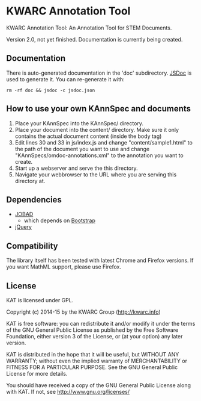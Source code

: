 # KWARC Annotation Tool

KWARC Annotation Tool: An Annotation Tool for STEM Documents.

Version 2.0, not yet finished. Documentation is currently being created.

## Documentation

There is auto-generated documentation in the 'doc' subdirectory. [JSDoc](https://github.com/jsdoc3/jsdoc) is used to generate it. You can re-generate it with:
```
rm -rf doc && jsdoc -c jsdoc.json
```

## How to use your own KAnnSpec and documents

1. Place your KAnnSpec into the KAnnSpec/ directory.
2. Place your document into the content/ directory. Make sure it only contains the actual document content (inside the body tag)
3. Edit lines 30 and 33 in js/index.js and change "content/sample1.html" to the path of the document you want to use and change "KAnnSpecs/omdoc-annotations.xml" to the annotation you want to create.
4. Start up a webserver and serve the this directory.
5. Navigate your webbrowser to the URL where you are serving this directory at. 

## Dependencies
* [JOBAD](https://github.com/KWARC/jobad)
  * which depends on [Bootstrap](https://github.com/twbs/bootstrap)
* [jQuery](https://github.com/jquery/jquery)

## Compatibility

The library itself has been tested with latest Chrome and Firefox versions. If you want MathML support, please use Firefox.

## License

KAT is licensed under GPL.

Copyright (c) 2014-15 by the KWARC Group (http://kwarc.info)

KAT is free software: you can redistribute it and/or modify
it under the terms of the GNU General Public License as published by
the Free Software Foundation, either version 3 of the License, or
(at your option) any later version.

KAT is distributed in the hope that it will be useful,
but WITHOUT ANY WARRANTY; without even the implied warranty of
MERCHANTABILITY or FITNESS FOR A PARTICULAR PURPOSE.  See the
GNU General Public License for more details.

You should have received a copy of the GNU General Public License
along with KAT.  If not, see <http://www.gnu.org/licenses/>
